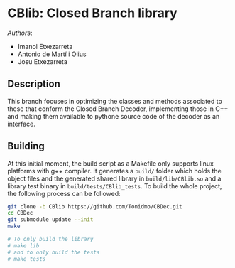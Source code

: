 # CBlib: Closed Branch library
*Authors*:
- Imanol Etxezarreta
- Antonio de Martí i Olius
- Josu Etxezarreta

## Description
This branch focuses in optimizing the classes and methods associated to these that conform the Closed Branch Decoder, implementing those in C++ and making them available to pythone source code of the decoder as an interface.

## Building
At this initial moment, the build script as a Makefile only supports linux platforms with g++ compiler. It generates a `build/` folder which holds the object files and the generated shared library in `build/lib/CBlib.so` and a library test binary in `build/tests/CBlib_tests`. To build the whole project, the following process can be followed:
```bash
git clone -b CBlib https://github.com/Tonidmo/CBDec.git
cd CBDec
git submodule update --init
make

# To only build the library
# make lib
# and to only build the tests
# make tests
```